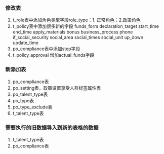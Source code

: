 
### 修改表 ###
1. t_role表中添加角色类型字段role_type：1. 正常角色；2.政策角色
2. t_policy表中添加很多新的字段
funds_form
declaration_target
start_time
end_time
apply_materials
bonus
business_process
phone
if_social_security
social_area
social_times
social_unit
up_down
update_time 
3. po_compliance表中添加step字段
4. t_policy_approval 增加actual_funds字段
### 新添加表 ###
1. po_compliance表
2. po_setting表，政策设置享受人群标签属性表
3. po_talent_type表
4. po_type表
5. po_type_exclude表
6. t_talent_type表


### 需要执行的旧数据导入到新的表格的数据 ###

1. t_talent_type表
2. po_compliance表